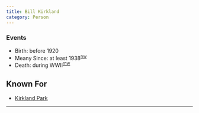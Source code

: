 ```yaml
---
title: Bill Kirkland
category: Person
---
```


### Events

- Birth: before 1920
- Meany Since: at least 1938<sup>[nw][]</sup>
- Death: during WWII<sup>[mw][]</sup>

## Known For

* [Kirkland Park](Kirkland-Park)

---

[mw]: Names-2009
[nw]: Names-Walt "Meany Names by Walter Little, 1984"
